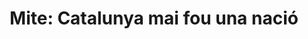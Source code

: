 ---
layout: "../../../layouts/article-layout.astro"
introduction: N'hi ha el mite de que Catalunya mai ha estat una nació i sempre ha estat subjecte a Espanya o el Regne de Castella. Això no és cert. 
title: "Mite: Catalunya mai fou una nació"
thumbnail: "https://i.ibb.co/pjwTf8T/venjan-a-catalana.webp"
---